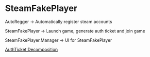 # SteamFakePlayer

AutoRegger -> Automatically register steam accounts

SteamFakePlayer -> Launch game, generate auth ticket and join game

SteamFakePlayer.Manager -> UI for SteamFakePlayer

[AuthTicket Decomposition](https://github.com/bazuka5801/SteamFakePlayer/blob/master/SteamFakePlayer/Steam/SteamPlayer.cs#L321-L394)
